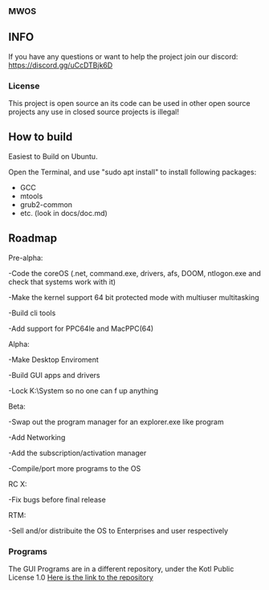 ### MWOS
## INFO
If you have any questions or want to help the project join our discord:
https://discord.gg/uCcDTBjk6D

### License
This project is open source an its code can be used in other open source projects any use in closed source projects is illegal!

## How to build

Easiest to Build on Ubuntu.

Open the Terminal, and use "sudo apt install" to install following packages:

- GCC
- mtools
- grub2-common
- etc. (look in docs/doc.md)

## Roadmap
Pre-alpha: 

  -Code the coreOS (.net, command.exe, drivers, afs, DOOM, ntlogon.exe and check that systems work with it)

  -Make the kernel support 64 bit protected mode with multiuser multitasking

  -Build cli tools

  -Add support for PPC64le and MacPPC(64)

Alpha:

  -Make Desktop Enviroment
  
  -Build GUI apps and drivers

  -Lock K:\System so no one can f up anything
  
Beta:

  -Swap out the program manager for an explorer.exe like program
  
  -Add Networking

  -Add the subscription/activation manager

  -Compile/port more programs to the OS

RC X:
  
  -Fix bugs before final release

RTM:

  -Sell and/or distribuite the OS to Enterprises and user respectively
  ### Programs
  The GUI Programs are in a different repository, under the Kotl Public License 1.0
  [Here is the link to the repository](https://github.com/Kotldotorg/quantum-nt-programs)
